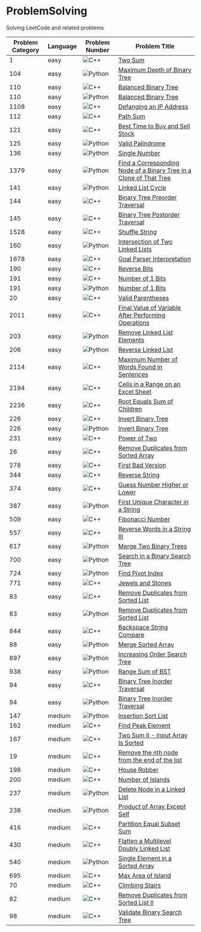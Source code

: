 # ProblemSolving
Solving LeetCode and related problems

| Problem Category | Language | Problem Number | Problem Title |
|------------------|----------|----------------|---------------|
| 1 | easy | ![C++](https://img.shields.io/badge/c++-%2300599C.svg?style=for-the-badge&logo=c%2B%2B&logoColor=white) | [Two Sum](https://github.com/tmargary/ProblemSolving/blob/main/leetcode/easy/problem_1.cpp) |
| 104 | easy | ![Python](https://img.shields.io/badge/python-3670A0?style=for-the-badge&logo=python&logoColor=ffdd54) | [Maximum Depth of Binary Tree](https://github.com/tmargary/ProblemSolving/blob/main/leetcode/easy/problem_104.py) |
| 110 | easy | ![C++](https://img.shields.io/badge/c++-%2300599C.svg?style=for-the-badge&logo=c%2B%2B&logoColor=white) | [Balanced Binary Tree](https://github.com/tmargary/ProblemSolving/blob/main/leetcode/easy/problem_110.cpp) |
| 110 | easy | ![Python](https://img.shields.io/badge/python-3670A0?style=for-the-badge&logo=python&logoColor=ffdd54) | [Balanced Binary Tree](https://github.com/tmargary/ProblemSolving/blob/main/leetcode/easy/problem_110.py) |
| 1108 | easy | ![C++](https://img.shields.io/badge/c++-%2300599C.svg?style=for-the-badge&logo=c%2B%2B&logoColor=white) | [Defanging an IP Address](https://github.com/tmargary/ProblemSolving/blob/main/leetcode/easy/problem_1108.cpp) |
| 112 | easy | ![C++](https://img.shields.io/badge/c++-%2300599C.svg?style=for-the-badge&logo=c%2B%2B&logoColor=white) | [Path Sum](https://github.com/tmargary/ProblemSolving/blob/main/leetcode/easy/problem_112.cpp) |
| 121 | easy | ![C++](https://img.shields.io/badge/c++-%2300599C.svg?style=for-the-badge&logo=c%2B%2B&logoColor=white) | [Best Time to Buy and Sell Stock](https://github.com/tmargary/ProblemSolving/blob/main/leetcode/easy/problem_121.cpp) |
| 125 | easy | ![Python](https://img.shields.io/badge/python-3670A0?style=for-the-badge&logo=python&logoColor=ffdd54) | [Valid Palindrome](https://github.com/tmargary/ProblemSolving/blob/main/leetcode/easy/problem_125.py) |
| 136 | easy | ![Python](https://img.shields.io/badge/python-3670A0?style=for-the-badge&logo=python&logoColor=ffdd54) | [Single Number](https://github.com/tmargary/ProblemSolving/blob/main/leetcode/easy/problem_136.py) |
| 1379 | easy | ![Python](https://img.shields.io/badge/python-3670A0?style=for-the-badge&logo=python&logoColor=ffdd54) | [Find a Corresponding Node of a Binary Tree in a Clone of That Tree](https://github.com/tmargary/ProblemSolving/blob/main/leetcode/easy/problem_1379.py) |
| 141 | easy | ![Python](https://img.shields.io/badge/python-3670A0?style=for-the-badge&logo=python&logoColor=ffdd54) | [Linked List Cycle](https://github.com/tmargary/ProblemSolving/blob/main/leetcode/easy/problem_141.py) |
| 144 | easy | ![C++](https://img.shields.io/badge/c++-%2300599C.svg?style=for-the-badge&logo=c%2B%2B&logoColor=white) | [Binary Tree Preorder Traversal](https://github.com/tmargary/ProblemSolving/blob/main/leetcode/easy/problem_144.cpp) |
| 145 | easy | ![C++](https://img.shields.io/badge/c++-%2300599C.svg?style=for-the-badge&logo=c%2B%2B&logoColor=white) | [Binary Tree Postorder Traversal](https://github.com/tmargary/ProblemSolving/blob/main/leetcode/easy/problem_145.cpp) |
| 1528 | easy | ![C++](https://img.shields.io/badge/c++-%2300599C.svg?style=for-the-badge&logo=c%2B%2B&logoColor=white) | [Shuffle String](https://github.com/tmargary/ProblemSolving/blob/main/leetcode/easy/problem_1528.cpp) |
| 160 | easy | ![Python](https://img.shields.io/badge/python-3670A0?style=for-the-badge&logo=python&logoColor=ffdd54) | [Intersection of Two Linked Lists](https://github.com/tmargary/ProblemSolving/blob/main/leetcode/easy/problem_160.py) |
| 1678 | easy | ![C++](https://img.shields.io/badge/c++-%2300599C.svg?style=for-the-badge&logo=c%2B%2B&logoColor=white) | [Goal Parser Interpretation](https://github.com/tmargary/ProblemSolving/blob/main/leetcode/easy/problem_1678.cpp) |
| 190 | easy | ![C++](https://img.shields.io/badge/c++-%2300599C.svg?style=for-the-badge&logo=c%2B%2B&logoColor=white) | [Reverse Bits](https://github.com/tmargary/ProblemSolving/blob/main/leetcode/easy/problem_190.cpp) |
| 191 | easy | ![C++](https://img.shields.io/badge/c++-%2300599C.svg?style=for-the-badge&logo=c%2B%2B&logoColor=white) | [Number of 1 Bits](https://github.com/tmargary/ProblemSolving/blob/main/leetcode/easy/problem_191.cpp) |
| 191 | easy | ![Python](https://img.shields.io/badge/python-3670A0?style=for-the-badge&logo=python&logoColor=ffdd54) | [Number of 1 Bits](https://github.com/tmargary/ProblemSolving/blob/main/leetcode/easy/problem_191.py) |
| 20 | easy | ![C++](https://img.shields.io/badge/c++-%2300599C.svg?style=for-the-badge&logo=c%2B%2B&logoColor=white) | [Valid Parentheses](https://github.com/tmargary/ProblemSolving/blob/main/leetcode/easy/problem_20.cpp) |
| 2011 | easy | ![C++](https://img.shields.io/badge/c++-%2300599C.svg?style=for-the-badge&logo=c%2B%2B&logoColor=white) | [Final Value of Variable After Performing Operations](https://github.com/tmargary/ProblemSolving/blob/main/leetcode/easy/problem_2011.cpp) |
| 203 | easy | ![Python](https://img.shields.io/badge/python-3670A0?style=for-the-badge&logo=python&logoColor=ffdd54) | [Remove Linked List Elements](https://github.com/tmargary/ProblemSolving/blob/main/leetcode/easy/problem_203.py) |
| 206 | easy | ![Python](https://img.shields.io/badge/python-3670A0?style=for-the-badge&logo=python&logoColor=ffdd54) | [Reverse Linked List](https://github.com/tmargary/ProblemSolving/blob/main/leetcode/easy/problem_206.py) |
| 2114 | easy | ![C++](https://img.shields.io/badge/c++-%2300599C.svg?style=for-the-badge&logo=c%2B%2B&logoColor=white) | [Maximum Number of Words Found in Sentences](https://github.com/tmargary/ProblemSolving/blob/main/leetcode/easy/problem_2114.cpp) |
| 2194 | easy | ![C++](https://img.shields.io/badge/c++-%2300599C.svg?style=for-the-badge&logo=c%2B%2B&logoColor=white) | [Cells in a Range on an Excel Sheet](https://github.com/tmargary/ProblemSolving/blob/main/leetcode/easy/problem_2194.cpp) |
| 2236 | easy | ![C++](https://img.shields.io/badge/c++-%2300599C.svg?style=for-the-badge&logo=c%2B%2B&logoColor=white) | [Root Equals Sum of Children](https://github.com/tmargary/ProblemSolving/blob/main/leetcode/easy/problem_2236.cpp) |
| 226 | easy | ![C++](https://img.shields.io/badge/c++-%2300599C.svg?style=for-the-badge&logo=c%2B%2B&logoColor=white) | [Invert Binary Tree](https://github.com/tmargary/ProblemSolving/blob/main/leetcode/easy/problem_226.cpp) |
| 226 | easy | ![Python](https://img.shields.io/badge/python-3670A0?style=for-the-badge&logo=python&logoColor=ffdd54) | [Invert Binary Tree](https://github.com/tmargary/ProblemSolving/blob/main/leetcode/easy/problem_226.py) |
| 231 | easy | ![C++](https://img.shields.io/badge/c++-%2300599C.svg?style=for-the-badge&logo=c%2B%2B&logoColor=white) | [Power of Two](https://github.com/tmargary/ProblemSolving/blob/main/leetcode/easy/problem_231.cpp) |
| 26 | easy | ![C++](https://img.shields.io/badge/c++-%2300599C.svg?style=for-the-badge&logo=c%2B%2B&logoColor=white) | [Remove Duplicates from Sorted Array](https://github.com/tmargary/ProblemSolving/blob/main/leetcode/easy/problem_26.cpp) |
| 278 | easy | ![C++](https://img.shields.io/badge/c++-%2300599C.svg?style=for-the-badge&logo=c%2B%2B&logoColor=white) | [First Bad Version](https://github.com/tmargary/ProblemSolving/blob/main/leetcode/easy/problem_278.cpp) |
| 344 | easy | ![C++](https://img.shields.io/badge/c++-%2300599C.svg?style=for-the-badge&logo=c%2B%2B&logoColor=white) | [Reverse String](https://github.com/tmargary/ProblemSolving/blob/main/leetcode/easy/problem_344.cpp) |
| 374 | easy | ![C++](https://img.shields.io/badge/c++-%2300599C.svg?style=for-the-badge&logo=c%2B%2B&logoColor=white) | [Guess Number Higher or Lower](https://github.com/tmargary/ProblemSolving/blob/main/leetcode/easy/problem_374.cpp) |
| 387 | easy | ![Python](https://img.shields.io/badge/python-3670A0?style=for-the-badge&logo=python&logoColor=ffdd54) | [First Unique Character in a String](https://github.com/tmargary/ProblemSolving/blob/main/leetcode/easy/problem_387.py) |
| 509 | easy | ![C++](https://img.shields.io/badge/c++-%2300599C.svg?style=for-the-badge&logo=c%2B%2B&logoColor=white) | [Fibonacci Number](https://github.com/tmargary/ProblemSolving/blob/main/leetcode/easy/problem_509.cpp) |
| 557 | easy | ![C++](https://img.shields.io/badge/c++-%2300599C.svg?style=for-the-badge&logo=c%2B%2B&logoColor=white) | [Reverse Words in a String III](https://github.com/tmargary/ProblemSolving/blob/main/leetcode/easy/problem_557.cpp) |
| 617 | easy | ![Python](https://img.shields.io/badge/python-3670A0?style=for-the-badge&logo=python&logoColor=ffdd54) | [Merge Two Binary Trees](https://github.com/tmargary/ProblemSolving/blob/main/leetcode/easy/problem_617.py) |
| 700 | easy | ![Python](https://img.shields.io/badge/python-3670A0?style=for-the-badge&logo=python&logoColor=ffdd54) | [Search in a Binary Search Tree](https://github.com/tmargary/ProblemSolving/blob/main/leetcode/easy/problem_700.py) |
| 724 | easy | ![Python](https://img.shields.io/badge/python-3670A0?style=for-the-badge&logo=python&logoColor=ffdd54) | [Find Pivot Index](https://github.com/tmargary/ProblemSolving/blob/main/leetcode/easy/problem_724.py) |
| 771 | easy | ![C++](https://img.shields.io/badge/c++-%2300599C.svg?style=for-the-badge&logo=c%2B%2B&logoColor=white) | [Jewels and Stones](https://github.com/tmargary/ProblemSolving/blob/main/leetcode/easy/problem_771.cpp) |
| 83 | easy | ![C++](https://img.shields.io/badge/c++-%2300599C.svg?style=for-the-badge&logo=c%2B%2B&logoColor=white) | [Remove Duplicates from Sorted List](https://github.com/tmargary/ProblemSolving/blob/main/leetcode/easy/problem_83.cpp) |
| 83 | easy | ![Python](https://img.shields.io/badge/python-3670A0?style=for-the-badge&logo=python&logoColor=ffdd54) | [Remove Duplicates from Sorted List](https://github.com/tmargary/ProblemSolving/blob/main/leetcode/easy/problem_83.py) |
| 844 | easy | ![C++](https://img.shields.io/badge/c++-%2300599C.svg?style=for-the-badge&logo=c%2B%2B&logoColor=white) | [Backspace String Compare](https://github.com/tmargary/ProblemSolving/blob/main/leetcode/easy/problem_844.cpp) |
| 88 | easy | ![Python](https://img.shields.io/badge/python-3670A0?style=for-the-badge&logo=python&logoColor=ffdd54) | [Merge Sorted Array](https://github.com/tmargary/ProblemSolving/blob/main/leetcode/easy/problem_88.py) |
| 897 | easy | ![Python](https://img.shields.io/badge/python-3670A0?style=for-the-badge&logo=python&logoColor=ffdd54) | [Increasing Order Search Tree](https://github.com/tmargary/ProblemSolving/blob/main/leetcode/easy/problem_897.py) |
| 938 | easy | ![Python](https://img.shields.io/badge/python-3670A0?style=for-the-badge&logo=python&logoColor=ffdd54) | [Range Sum of BST](https://github.com/tmargary/ProblemSolving/blob/main/leetcode/easy/problem_938.py) |
| 94 | easy | ![C++](https://img.shields.io/badge/c++-%2300599C.svg?style=for-the-badge&logo=c%2B%2B&logoColor=white) | [Binary Tree Inorder Traversal](https://github.com/tmargary/ProblemSolving/blob/main/leetcode/easy/problem_94.cpp) |
| 94 | easy | ![Python](https://img.shields.io/badge/python-3670A0?style=for-the-badge&logo=python&logoColor=ffdd54) | [Binary Tree Inorder Traversal](https://github.com/tmargary/ProblemSolving/blob/main/leetcode/easy/problem_94.py) |
| 147 | medium | ![Python](https://img.shields.io/badge/python-3670A0?style=for-the-badge&logo=python&logoColor=ffdd54) | [Insertion Sort List](https://github.com/tmargary/ProblemSolving/blob/main/leetcode/medium/problem_147.py) |
| 162 | medium | ![C++](https://img.shields.io/badge/c++-%2300599C.svg?style=for-the-badge&logo=c%2B%2B&logoColor=white) | [Find Peak Element](https://github.com/tmargary/ProblemSolving/blob/main/leetcode/medium/problem_162.cpp) |
| 167 | medium | ![C++](https://img.shields.io/badge/c++-%2300599C.svg?style=for-the-badge&logo=c%2B%2B&logoColor=white) | [Two Sum II - Input Array Is Sorted](https://github.com/tmargary/ProblemSolving/blob/main/leetcode/medium/problem_167.cpp) |
| 19 | medium | ![C++](https://img.shields.io/badge/c++-%2300599C.svg?style=for-the-badge&logo=c%2B%2B&logoColor=white) | [Remove the nth node from the end of the list](https://github.com/tmargary/ProblemSolving/blob/main/leetcode/medium/problem_19.cpp) |
| 198 | medium | ![C++](https://img.shields.io/badge/c++-%2300599C.svg?style=for-the-badge&logo=c%2B%2B&logoColor=white) | [House Robber](https://github.com/tmargary/ProblemSolving/blob/main/leetcode/medium/problem_198.cpp) |
| 200 | medium | ![C++](https://img.shields.io/badge/c++-%2300599C.svg?style=for-the-badge&logo=c%2B%2B&logoColor=white) | [Number of Islands](https://github.com/tmargary/ProblemSolving/blob/main/leetcode/medium/problem_200.cpp) |
| 237 | medium | ![Python](https://img.shields.io/badge/python-3670A0?style=for-the-badge&logo=python&logoColor=ffdd54) | [Delete Node in a Linked List](https://github.com/tmargary/ProblemSolving/blob/main/leetcode/medium/problem_237.py) |
| 238 | medium | ![Python](https://img.shields.io/badge/python-3670A0?style=for-the-badge&logo=python&logoColor=ffdd54) | [Product of Array Except Self](https://github.com/tmargary/ProblemSolving/blob/main/leetcode/medium/problem_238.py) |
| 416 | medium | ![C++](https://img.shields.io/badge/c++-%2300599C.svg?style=for-the-badge&logo=c%2B%2B&logoColor=white) | [Partition Equal Subset Sum](https://github.com/tmargary/ProblemSolving/blob/main/leetcode/medium/problem_416.cpp) |
| 430 | medium | ![C++](https://img.shields.io/badge/c++-%2300599C.svg?style=for-the-badge&logo=c%2B%2B&logoColor=white) | [Flatten a Multilevel Doubly Linked List](https://github.com/tmargary/ProblemSolving/blob/main/leetcode/medium/problem_430.cpp) |
| 540 | medium | ![Python](https://img.shields.io/badge/python-3670A0?style=for-the-badge&logo=python&logoColor=ffdd54) | [Single Element in a Sorted Array](https://github.com/tmargary/ProblemSolving/blob/main/leetcode/medium/problem_540.py) |
| 695 | medium | ![C++](https://img.shields.io/badge/c++-%2300599C.svg?style=for-the-badge&logo=c%2B%2B&logoColor=white) | [Max Area of Island](https://github.com/tmargary/ProblemSolving/blob/main/leetcode/medium/problem_695.cpp) |
| 70 | medium | ![C++](https://img.shields.io/badge/c++-%2300599C.svg?style=for-the-badge&logo=c%2B%2B&logoColor=white) | [Climbing Stairs](https://github.com/tmargary/ProblemSolving/blob/main/leetcode/medium/problem_70.cpp) |
| 82 | medium | ![C++](https://img.shields.io/badge/c++-%2300599C.svg?style=for-the-badge&logo=c%2B%2B&logoColor=white) | [Remove Duplicates from Sorted List II](https://github.com/tmargary/ProblemSolving/blob/main/leetcode/medium/problem_82.cpp) |
| 98 | medium | ![C++](https://img.shields.io/badge/c++-%2300599C.svg?style=for-the-badge&logo=c%2B%2B&logoColor=white) | [Validate Binary Search Tree](https://github.com/tmargary/ProblemSolving/blob/main/leetcode/medium/problem_98.cpp) |
